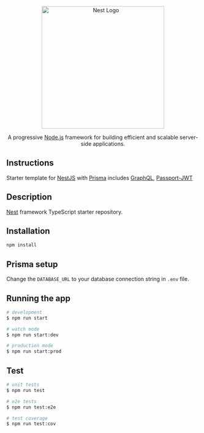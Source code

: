 <p align="center">
  <a href="http://nestjs.com/" target="blank"><img src="https://nestjs.com/img/logo_text.svg" width="320" alt="Nest Logo" /></a>
</p>

[circleci-image]: https://img.shields.io/circleci/build/github/nestjs/nest/master?token=abc123def456
[circleci-url]: https://circleci.com/gh/nestjs/nest

  <p align="center">A progressive <a href="http://nodejs.org" target="_blank">Node.js</a> framework for building efficient and scalable server-side applications.</p>
    <p align="center">
</p>
  
## Instructions

Starter template for [NestJS](https://nestjs.com/) with [Prisma](https://www.prisma.io/) includes [GraphQL](https://github.com/nestjs/graphql), [Passport-JWT](https://github.com/nestjs/passport)

## Description

[Nest](https://github.com/nestjs/nest) framework TypeScript starter repository.

## Installation

```bash
npm install
```

## Prisma setup

Change the `DATABASE_URL` to your database connection string in `.env` file.

## Running the app

```bash
# development
$ npm run start

# watch mode
$ npm run start:dev

# production mode
$ npm run start:prod
```

## Test

```bash
# unit tests
$ npm run test

# e2e tests
$ npm run test:e2e

# test coverage
$ npm run test:cov
```